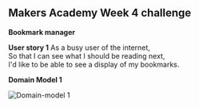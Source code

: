 Makers Academy Week 4 challenge
----

**Bookmark manager**

**User story 1**
As a busy user of the internet,<br/>
So that I can see what I should be reading next,<br/>
I'd like to be able to see a display of my bookmarks.

**Domain Model 1**

![Domain-model 1](https://i.imgur.com/QCMsdxH.png)
